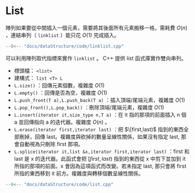 # List

陣列如果要從中間插入一個元素，需要將其後面所有元素搬移一格，需耗費 $O(n)$ ，連結串列（ `linklist` ）能只花 $O(1)$ 完成插入。

```cpp
--8<-- "docs/dataStructure/code/linklist.cpp"
```

可以利用陣列取代指標來實作 `linklist` 。
C++ 提供 list 函式庫實作雙向串列。

- 標頭檔： `<list>` 
- 建構式： `list <T> L` 
-  `L.size()` ：回傳元素個數，複雜度 $O(1)$ 
-  `L.empty()` ：回傳是否為空，複雜度 $O(1)$ 
-  `L.push_front(T a),L.push_back(T a)` ：插入頂端/尾端元素，複雜度 $O(1)$ 
-  `L.pop_front(),L.pop_back()` ：刪除頂端/尾端元素，複雜度 $O(1)$ 
-  `L.insert(iterator it,size_type n,T a)` ：在 it 指的那項的前面插入 n 個 a 並回傳指向 a 的迭代器。複雜度 $O(n)$ 。
-  `L.erase(iterator first,iterator last)` ：把 $\[first,last)$ 指到的東西全部刪掉，回傳 last。複雜度與砍掉的數量呈線性關係，如果沒有指定 last, 那會自動視為只刪除 first 那項。
-  `L.splice(iterator it,list &x,iterator first,iterator last)` ：first 和 last 是 x 的迭代器。此函式會把 $[first,last)$ 指到的東西從 x 中剪下並加到 it 所指的那項的前面。x 會因為這項函式而改變。若未指定 last, 那只會將 first 所指的東西移到 it 前方。複雜度與轉移個數呈線性關係。

```cpp
--8<-- "docs/dataStructure/code/list.cpp"
```
